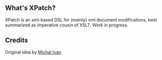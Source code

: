 What's XPatch?
--------------
XPatch is an xml-based DSL for (mainly) xml document modifications, best summarized as imperative cousin of XSLT. Work in progress.

Credits
-------
Original idea by [Michal Ivan](https://github.com/ivanmichal).
